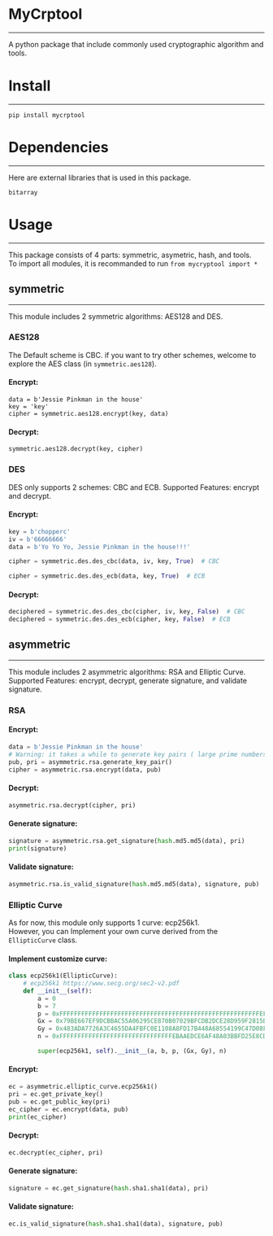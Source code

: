 # MyCrptool

___

A python package that include commonly used cryptographic algorithm and tools.

# Install

___

    pip install mycrptool

# Dependencies

___
Here are external libraries that is used in this package.

    bitarray

# Usage

___
This package consists of 4 parts: symmetric, asymetric, hash, and tools.  
To import all modules, it is recommanded to run `from mycryptool import *`

## symmetric

***
This module includes 2 symmetric algorithms: AES128 and DES.

### AES128

The Default scheme is CBC. if you want to try other schemes, welcome to explore the AES class (in `symmetric.aes128`).

#### Encrypt:

    data = b'Jessie Pinkman in the house'
    key = 'key'
    cipher = symmetric.aes128.encrypt(key, data)

#### Decrypt:

    symmetric.aes128.decrypt(key, cipher)

### DES

DES only supports 2 schemes: CBC and ECB. Supported Features: encrypt and decrypt.

#### Encrypt:

```python
key = b'chopperc'
iv = b'66666666'
data = b'Yo Yo Yo, Jessie Pinkman in the house!!!'

cipher = symmetric.des.des_cbc(data, iv, key, True)  # CBC

cipher = symmetric.des.des_ecb(data, key, True)  # ECB
```

#### Decrypt:

```python
deciphered = symmetric.des.des_cbc(cipher, iv, key, False)  # CBC
deciphered = symmetric.des.des_ecb(cipher, key, False)  # ECB
```

## asymmetric

***
This module includes 2 asymmetric algorithms: RSA and Elliptic Curve.  
Supported Features: encrypt, decrypt, generate signature, and validate signature.

### RSA

#### Encrypt:

```python
data = b'Jessie Pinkman in the house'
# Warning: it takes a while to generate key pairs ( large prime numbers).
pub, pri = asymmetric.rsa.generate_key_pair()
cipher = asymmetric.rsa.encrypt(data, pub)
```

#### Decrypt:

```python    
asymmetric.rsa.decrypt(cipher, pri)
```

#### Generate signature:

```python
signature = asymmetric.rsa.get_signature(hash.md5.md5(data), pri)
print(signature)
```

#### Validate signature:

```python
asymmetric.rsa.is_valid_signature(hash.md5.md5(data), signature, pub)
```

### Elliptic Curve

As for now, this module only supports 1 curve: ecp256k1.  
However, you can Implement your own curve derived from the `EllipticCurve` class.

#### Implement customize curve:

```python
class ecp256k1(EllipticCurve):
	# ecp256k1 https://www.secg.org/sec2-v2.pdf
	def __init__(self):
		a = 0
		b = 7
		p = 0xFFFFFFFFFFFFFFFFFFFFFFFFFFFFFFFFFFFFFFFFFFFFFFFFFFFFFFFEFFFFFC2F
		Gx = 0x79BE667EF9DCBBAC55A06295CE870B07029BFCDB2DCE28D959F2815B16F81798
		Gy = 0x483ADA7726A3C4655DA4FBFC0E1108A8FD17B448A68554199C47D08FFB10D4B8
		n = 0xFFFFFFFFFFFFFFFFFFFFFFFFFFFFFFFEBAAEDCE6AF48A03BBFD25E8CD0364141

		super(ecp256k1, self).__init__(a, b, p, (Gx, Gy), n)
```

#### Encrypt:

```python
ec = asymmetric.elliptic_curve.ecp256k1()
pri = ec.get_private_key()
pub = ec.get_public_key(pri)
ec_cipher = ec.encrypt(data, pub)
print(ec_cipher)
```

#### Decrypt:

```python
ec.decrypt(ec_cipher, pri)
```

#### Generate signature:

```python
signature = ec.get_signature(hash.sha1.sha1(data), pri)
```

#### Validate signature:

```python
ec.is_valid_signature(hash.sha1.sha1(data), signature, pub)
```

